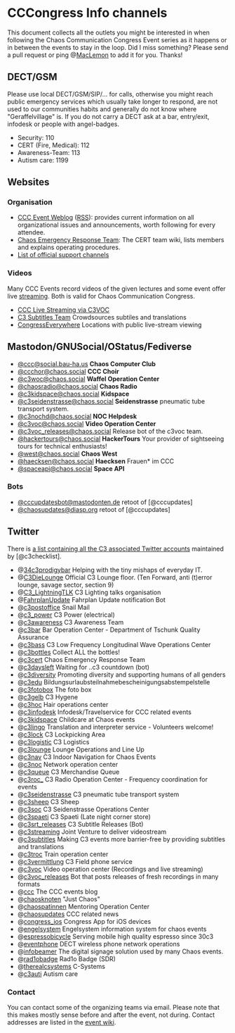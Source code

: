 # CCCongress Info channels
This document collects all the outlets you might be interested in when following the Chaos Communication Congress Event series as it happens or in between the events to stay in the loop.
Did I miss something? Please send a pull request or ping @[MacLemon] to add it for you. Thanks!

## DECT/GSM

Please use local DECT/GSM/SIP/… for calls, otherwise you might reach public emergency services which usually take longer to respond, are not used to our communities habits and generally do not know where "Geraffelvillage" is. If you do not carry a DECT ask at a bar, entry/exit, infodesk or people with angel-badges.

- Security: 110
- CERT (Fire, Medical): 112
- Awareness-Team: 113
- Autism care: 1199

## Websites


### Organisation
- [CCC Event Weblog](https://events.ccc.de/) ([RSS](https://events.ccc.de/feed/)): provides current information on all
  organizational issues and announcements, worth following for every attendee.
- [Chaos Emergency Response Team](https://cert.ccc.de/): The CERT team wiki, lists members and explains operating
  procedures.
- [List of official support channels](https://help.ccc.de/index.en.html)


### Videos
Many CCC Events record videos of the given lectures and some event offer live [streaming]. Both is valid for Chaos Communication Congress.

- [CCC Live Streaming via C3VOC](https://streaming.media.ccc.de/)
- [C3 Subtitles Team](https://c3subtitles.de/) Crowdsources subtiles and translations
- [CongressEverywhere](https://events.ccc.de/congress/2017/wiki/Congress_Everywhere) Locations with public live-stream viewing


## Mastodon/GNUSocial/OStatus/Fediverse
- [@ccc@social.bau-ha.us](https://social.bau-ha.us/@ccc) **Chaos Computer Club**
- [@ccchor@chaos.social](https://chaos.social/@ccchor) **CCC Choir**
- [@c3woc@chaos.social](https://chaos.social/@c3woc) **Waffel Operation Center**
- [@chaosradio@chaos.social](https://chaos.social/@chaosradio) **Chaos Radio**
- [@c3kidspace@chaos.social](https://chaos.social/@c3kidspace) **Kidspace**
- [@c3seidenstrasse@chaos.social](https://chaos.social/@c3seidenstrasse) **Seidenstrasse** pneumatic tube transport system.
- [@c3nochd@chaos.social](https://chaos.social/@c3nochd) **NOC Helpdesk**
- [@c3voc@chaos.social](https://chaos.social/@c3voc) **Video Operation Center**
- [@c3voc_releases@chaos.social](https://chaos.social/@c3voc_releases) Release bot of the c3voc team.
- [@hackertours@chaos.social](https://chaos.social/@hackertours) **HackerTours** Your provider of sightseeing tours for technical enthusiasts!
- [@west@chaos.social](https://chaos.social/@west) **Chaos West**
- [@haecksen@chaos.social](https://chaos.social/@haecksen) **Haecksen** Frauen* im CCC
- [@spaceapi@chaos.social](https://chaos.social/@spaceapi) **Space API**

### Bots
- [@cccupdatesbot@mastodonten.de](https://mastodonten.de/@cccupdatesbot) retoot of [@cccupdates]
- [@chaosupdates@diasp.org](https://diasp.org/u/chaosupdates) retoot of [@cccupdates]

## Twitter

There is [a list containing all the C3 associated Twitter accounts][twitterlist] maintained by [@c3checklist].

- @[34c3prodigybar] Helping with the tiny mishaps of everyday IT.
- @[C3DieLounge] Official C3 Lounge floor. (Ten Forward, anti (t)error lounge, savage sector, section 9)
- @[C3_LightningTLK] C3 Lighting talks organisation
- @[FahrplanUpdate] Fahrplan Update notification Bot
- @[c3postoffice] Snail Mail
- @[c3_power] C3 Power (electrical)
- @[c3awareness] C3 Awareness Team
- @[c3bar] Bar Operation Center - Department of Tschunk Quality Assurance
- @[c3bass] C3 Low Frequency Longitudinal Wave Operations Center
- @[c3bottles] Collect ALL the bottles!
- @[c3cert] Chaos Emergency Response Team
- @[c3daysleft] Waiting for ..c3 countdown (bot)
- @[c3diversity] Promoting diversity and supporting humans of all genders
- @[c3edu] Bildungsurlaubsteilnahmebescheinigungsabstempelstelle
- @[c3fotobox] The foto box
- @[c3gelb] C3 Hygene
- @[c3hoc] Hair operations center
- @[c3infodesk] Infodesk/Travelservice for CCC related events
- @[c3kidspace] Childcare at Chaos events
- @[c3lingo] Translation and interpreter service - Volunteers welcome!
- @[c3lock] C3 Lockpicking Area
- @[c3logistic] C3 Logistics
- @[c3lounge] Lounge Operations and Line Up
- @[c3nav] C3 Indoor Navigation for Chaos Events
- @[c3noc] Network operation center
- @[c3queue] C3 Merchandise Queue
- @[c3roc_] C3 Radio Operation Center - Frequency coordination for events
- @[c3seidenstrasse] C3 pneumatic tube transport system
- @[c3sheep] C3 Sheep
- @[c3soc] C3 Seidenstrasse Operations Center
- @[c3spaeti] C3 Spaeti (Late night corner store)
- @[c3srt_releases] C3 Subtitle Releases (Bot)
- @[c3streaming] Joint Venture to deliver videostream
- @[c3subtitles] Making C3 events more barrier-free by providing subtitles and translations
- @[c3troc] Train operation center
- @[c3vermittlung] C3 Field phone service
- @[c3voc] Video operation center (Recordings and live streaming)
- @[c3voc_releases] Bot that posts releases of fresh recordings in many formats
- @[ccc] The CCC events blog
- @[chaosknoten] "Just Chaos"
- @[chaospatinnen] Mentoring Operation Center
- @[chaosupdates] CCC related news
- @[congress_ios] Congress App for iOS devices
- @[engelsystem] Engelsystem information system for chaos events
- @[espressobicycle] Serving mobile high quality espresso since 30c3
- @[eventphone] DECT wireless phone network operations
- @[infobeamer] The digital signage solution used by many Chaos events.
- @[rad1obadge] Rad1o Badge (SDR)
- @[therealcsystems] C-Systems
- @[c3auti] Autism care


[RSS]:https://en.wikipedia.org/wiki/Rss "Wikipedia: RSS"
[Streaming]:https://streaming.media.ccc.de/ "C3VOC Streaming - LIVE!"

### Contact
You can contact some of the organizing teams via email. Please note that this makes mostly sense before and after the
event, not during. Contact addresses are listed in the [event wiki](https://events.ccc.de/congress/2016/wiki/Static:Contact).

[34c3prodigybar]:https://twitter.com/34c3prodigybar "Trying to help you out with Linux-ISOs, Powerbricks, Adaptors and connecting you to those who can assist you."
[C3DieLounge]:https://twitter.com/c3dielounge "Official C3 Lounge Floor"
[C3_LightningTLK]:https://twitter.com/c3_lightningtlk "C3 lightning talks organisation"
[FahrplanUpdate]:https://twitter.com/FahrplanUpdate "C3 Fahrplan Update notification bot"
[MacLemon]:https://twitter.com/MacLemon "MacLemon"
[c3postoffice]:https://twitter.com/c3postoffice "Snail Mail Delivery at C3 events"
[c3_power]:https://twitter.com/c3_power "Power supply for events and installations"
[c3awareness]:https://twitter.com/c3awareness "C3 Awareness Team"
[c3bar]:https://twitter.com/c3bar "Bar Operation Center - Department of Tschunk Quality Assurance"
[c3bass]:https://twitter.com/c3bass "C3 Low Frequency Longitudinal Wave Operations Center"
[c3bottles]:https://twitter.com/c3bottles "Collect ALL the bottles"
[c3cert]:https://twitter.com/c3cert "Chaos Emergency Response Team"
[c3checklist]:https://twitter.com/c3checklist "Twitter Lists for C3 Chaos associated accounts"
[c3daysleft]:https://twitter.com/c3daysleft "Friendly Countdown bot to the next Chaos Communication Congress"
[c3diversity]:https://twitter.com/c3diversity "Promoting diversity and supporting humans of all genders"
[c3edu]:https://twitter.com/@c3edu "Bildungsurlaubsteilnahmebescheinigungsabstempelstelle"
[c3fotobox]:https://twitter.com/c3fotobox "A box, taking fotos"
[c3gelb]:https://twitter.com/c3gelb "C3 hygene team"
[c3hoc]:https://twitter.com/c3hoc "Hair operations center"
[c3infodesk]:https://twitter.com/c3infodesk "Infodesk/Travelservice for CCC related events"
[c3kidspace]:https://twitter.com/c3kidspace "C3 Kidspace"
[c3lingo]:https://twitter.com/c3lingo "Translation and interpreter service"
[c3lock]:https://twitter.com/c3lock "C3 Lockpicking Area"
[c3logistic]:https://twitter.com/c3logistic "C3 logistics"
[c3lounge]:https://twitter.com/c3lounge "Lounge Operations and Line Up"
[c3nav]:https://twitter.com/c3nav "C3 Indoor Navigation for Chaos Events"
[c3noc]:https://twitter.com/c3noc "C3 network operation center"
[c3queue]:https://twitter.com/c3queue "C3 Merchandise Queue"
[c3roc_]:https://twitter.com/c3roc_ "Radio Operation Center - Frequency coordination for events"
[c3seidenstrasse]:https://twitter.com/c3seidenstrasse "C3 pneumatic tube transport system"
[c3sheep]:https://twitter.com/c3sheep "The C3 writer's sheep. Yes, a sheep."
[c3soc]:https://twitter.com/c3soc "C3 Seidenstrasse Operations at Events"
[c3spaeti]:https://twitter.com/c3spaeti "C3 Spaeti - Late night corner store"
[c3srt_releases]:https://twitter.com/c3srt_releases "C3 Subtitles Release Info (Bot)"
[c3streaming]:https://twitter.com/c3streaming "Joint Venture to deliver videostream"
[c3subtitles]:https://twitter.com/c3subtitles "Making C3 events more barrier-free by providing subtitles and translations"
[c3troc]:https://twitter.com/c3troc "C3 Train operation center"
[c3vermittlung]:https://twitter.com/c3vermittlung "C3 field phone service"
[c3voc]:https://twitter.com/c3voc "C3 video operation center"
[c3voc_releases]:https://twitter.com/c3voc_releases "C3 video operation center - New releases Bot"
[ccc]:https://twitter.com/ccc "The CCC events blog"
[chaosknoten]:https://twitter.com/chaosknoten "Kabelsalat ist gesund!"
[chaospatinnen]:https://twitter.com/chaospatinnen "Mentoring Operation Center"
[chaosupdates]:https://twitter.com/chaosupdates "CCC related news"
[congress_ios]:https://twitter.com/congress_ios "Congress App for iOS devices"
[engelsystem]:https://twitter.com/engelsystem "Engelsystem information system for chaos events"
[espressobicycle]:https://twitter.com/espressobicycle "Transparent and fair from bean producer to espresso afficionado"
[eventphone]:https://twitter.com/eventphone "DECT wireless phone network operations"
[infobeamer]:https://twitter.com/infobeamer "The digital signage solution used by many Chaos events."
[rad1obadge]:https://twitter.com/rad1obadge "Rad1o Badge (SDR)"
[therealcsystems]:https://twitter.com/therealcsystems "C-Systems"
[c3auti]:https://twitter.com/c3auti "C3 Autism Care"
[twitterlist]:https://twitter.com/C3Checklist/lists "C3 Chaos Event Lists and other Chaos related Twitter Accounts."
